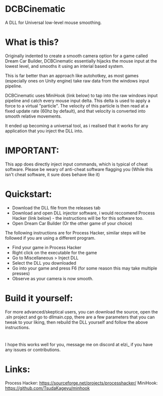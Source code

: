 # DCBCinematic

A DLL for Universal low-level mouse smoothing.

# What is this?

Originally indented to create a smooth camera option for a game called Dream Car Builder, DCBCinematic essentially hijacks the mouse input at the lowest level,
and smooths it using an interial based system.

This is far better than an approach like autohotkey, as most games (especially ones on Unity engine) take raw data from the windows input pipeline.

DCBCinematic uses MiniHook (link below) to tap into the raw windows input pipeline and catch every mouse input delta.
This delta is used to apply a force to a virtual "particle".
The velocity of this particle is then read at a fixed update rate (60hz by default), and that velocity is converted into smooth relative movements.

It ended up becoming a universal tool, as i realised that it works for any application that you inject the DLL into.

# IMPORTANT:

This app does directly inject input commands, which is typical of cheat software. Please be weary of anti-cheat software flagging you (While this isn't cheat software, it sure does behave like it)

# Quickstart:

- Download the DLL file from the releases tab
- Download and open DLL injector software, i would reccomend Process Hacker (link below) - the instructions will be for this software too.
- Open Dream Car Builder (Or the other game of your choice)

The following instructions are for Process Hacker, similar steps will be followed if you are using a different program.

- Find your game in Process Hacker
- Right click on the executable for the game
- Go to Miscellaneous > Inject DLL
- Select the DLL you downloaded
- Go into your game and press F6 (for some reason this may take multiple presses)
- Observe as your camera is now smooth.

# Build it yourself:

For more advanced/skeptical users, you can download the source, open the .sln project and go to dllmain.cpp, there are a few parameters that you can tweak to your liking, then rebuild the DLL yourself and follow the above instructions.

#
I hope this works well for you, message me on discord at elzi_ if you have any issues or contributions.

# Links:

Process Hacker: https://sourceforge.net/projects/processhacker/
MiniHook: https://github.com/TsudaKageyu/minhook
